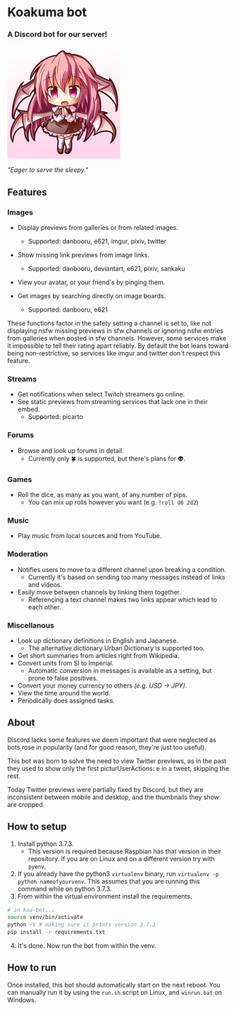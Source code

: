 # Koakuma bot

### A Discord bot for our server!

![Koakuma](koabot/assets/avatar.png)

*"Eager to serve the sleepy."*

## Features

### Images
+ Display previews from galleries or from related images.
    + Supported: danbooru, e621, imgur, pixiv, twitter

+ Show missing link previews from image links.
    + Supported: danbooru, deviantart, e621, pixiv, sankaku

+ View your avatar, or your friend's by pinging them.
+ Get images by searching directly on image boards.
    + Supported: danbooru, e621


These functions factor in the safety setting a channel is set to, like not displaying nsfw missing previews in sfw channels or ignoring nsfw entries from galleries when posted in sfw channels. However, some services make it impossible to tell their rating apart reliably. By default the bot leans toward being non-restrictive, so services like imgur and twitter don't respect this feature.

### Streams
+ Get notifications when select Twitch streamers go online.
+ See static previews from streaming services that lack one in their embed.
    + Supported: picarto

### Forums
+ Browse and look up forums in detail.
    + Currently only 🍀 is supported, but there's plans for 👽.

### Games
+ Roll the dice, as many as you want, of any number of pips.
    + You can mix up rolls however you want (e.g. ``!roll d6 2d2``)

### Music
+ Play music from local sources and from YouTube.

### Moderation
+ Notifies users to move to a different channel upon breaking a condition.
    + Currently it's based on sending too many messages instead of links and videos.
+ Easily move between channels by linking them together.
    + Referencing a text channel makes two links appear which lead to each other.

### Miscellanous
+ Look up dictionary definitions in English and Japanese.
    + The alternative dictionary Urban Dictionary is supported too.
+ Get short summaries from articles right from Wikipedia.
+ Convert units from SI to Imperial.
    + Automatic conversion in messages is available as a setting, but prone to false positives.
+ Convert your money currency to others *(e.g. USD → JPY)*.
+ View the time around the world.
+ Periodically does assigned tasks.


## About
Discord lacks some features we deem important that were neglected as bots rose in popularity (and for good reason, they're just too useful).

This bot was born to solve the need to view Twitter previews, as in the past they used to show only the first picturUserActions:
e in a tweet, skipping the rest.

Today Twitter previews were partially fixed by Discord, but they are inconsistent between mobile and desktop, and the thumbnails they show are cropped.


## How to setup
1. Install python 3.7.3.
    + This version is required because Raspbian has that version in their repository. If you are on Linux and on a different version try with ``pyenv``.
2. If you already have the python3 ``virtualenv`` binary, run ``virtualenv -p python nameofyourvenv``. This assumes that you are running this command while on python 3.7.3.
3. From within the virtual environment install the requirements.
```bash
# in koa-bot...
source venv/bin/activate
python -V # making sure it prints version 3.7.3
pip install -r requirements.txt
```
4. It's done. Now run the bot from within the venv.

## How to run
Once installed, this bot should automatically start on the next reboot. You can manually run it by using the ``run.sh`` script on Linux, and ``winrun.bat`` on Windows.
